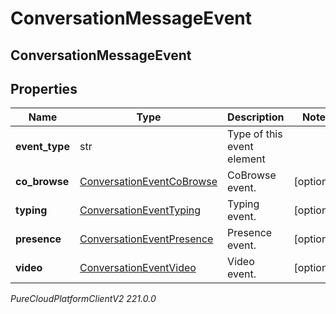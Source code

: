 # ConversationMessageEvent

## ConversationMessageEvent

## Properties

|Name | Type | Description | Notes|
|------------ | ------------- | ------------- | -------------|
| **event_type** | str | Type of this event element | |
| **co_browse** | [ConversationEventCoBrowse](ConversationEventCoBrowse) | CoBrowse event. | [optional] |
| **typing** | [ConversationEventTyping](ConversationEventTyping) | Typing event. | [optional] |
| **presence** | [ConversationEventPresence](ConversationEventPresence) | Presence event. | [optional] |
| **video** | [ConversationEventVideo](ConversationEventVideo) | Video event. | [optional] |



_PureCloudPlatformClientV2 221.0.0_
